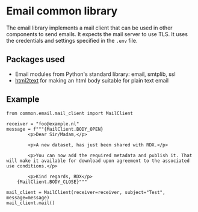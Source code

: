# Email common library

The email library implements a mail client that can be used in other components to send emails. It expects the mail server to use TLS.
It uses the credentials and settings specified in the `.env` file.

## Packages used

* Email modules from Python's standard library: email, smtplib, ssl
* [html2text](https://pypi.org/project/html2text/) for making an html body suitable for plain text email

## Example

```{python}
from common.email.mail_client import MailClient

receiver = "foo@example.nl"
message = f"""{MailClient.BODY_OPEN}
        <p>Dear Sir/Madam,</p>

        <p>A new dataset, has just been shared with RDX.</p>

        <p>You can now add the required metadata and publish it. That will make it available for download upon agreement to the associated use conditions.</p>

        <p>Kind regards, RDX</p>
    {MailClient.BODY_CLOSE}"""

mail_client = MailClient(receiver=receiver, subject="Test", message=message)
mail_client.mail()
```
